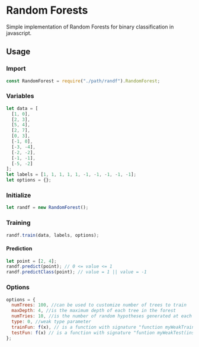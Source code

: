 # Random Forests

Simple implementation of Random Forests for binary classification in javascript.

## Usage

### Import

```javascript
const RandomForest = require("./path/randf").RandomForest;
```

### Variables

```javascript
let data = [
  [1, 0],
  [2, 3],
  [5, 4],
  [2, 7],
  [0, 3],
  [-1, 0],
  [-3, -4],
  [-2, -2],
  [-1, -1],
  [-5, -2]
];
let labels = [1, 1, 1, 1, 1, -1, -1, -1, -1, -1];
let options = {};
```

### Initialize

```javascript
let randf = new RandomForest();
```

### Training

```javascript
randf.train(data, labels, options);
```

#### Prediction

```javascript
let point = [2, 4];
randf.predict(point); // 0 <= value <= 1
randf.predictClass(point); // value = 1 || value = -1
```

### Options

```javascript
options = {
  numTrees: 100, //can be used to customize number of trees to train
  maxDepth: 4, //is the maximum depth of each tree in the forest
  numTries: 10, //is the number of random hypotheses generated at each node during training
  type: 0, //weak type parameter
  trainFun: f(x), // is a function with signature "function myWeakTrain(data, labels, ix, options)". Here, ix is a list of indeces into data of the instances that should be payed attention to. Everything not in the list should be ignored. This is done for efficiency. The function should return a model where you store variables. (i.e. model = {}; model.myvar = 5;) This will be passed to testFun.
  testFun: f(x) // is a function with signature "funtion myWeakTest(inst, model)" where inst is 1D array specifying an example, and model will be the same model that you return in options.trainFun.
};
```

